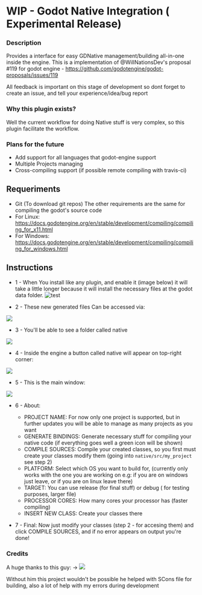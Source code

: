 # WIP - Godot Native Integration ( Experimental Release)


### Description

Provides a interface for easy GDNative management/building all-in-one inside the engine.
This is a implementation of @WillNationsDev's proposal #119 for godot engine - https://github.com/godotengine/godot-proposals/issues/119

All feedback is important on this stage of development so dont forget to create an issue, and tell your experience/idea/bug report

### Why this plugin exists?

Well the current workflow for doing Native stuff is very complex, so this plugin facilitate the workflow.

### Plans for the future

* Add support for all languages that godot-engine support
* Multiple Projects managing
* Cross-compiling support (if possible remote compiling with travis-ci)

## Requeriments

* Git (To download git repos)
The other requirements are the same for compiling the godot's source code
* For Linux:
https://docs.godotengine.org/en/stable/development/compiling/compiling_for_x11.html
* For Windows: 
https://docs.godotengine.org/en/stable/development/compiling/compiling_for_windows.html

## Instructions

* 1 - When You install like any plugin, and enable it (image below) it will take a little longer because it will install the necessary files at the godot data folder.
![test](https://i.imgur.com/kY2hap3.png)

* 2 - These new generated files Can be accessed via: 

![](https://i.imgur.com/qEwGjFO.png)

* 3 - You'll be able to see a folder called native

![](https://i.imgur.com/5wLcxGA.png)

* 4 - Inside the engine a button called native will appear on top-right corner:

![](https://i.imgur.com/kAtr079.png)

* 5 - This is the main window:

![](https://i.imgur.com/Bd5pxbK.png)

* 6 - About:
  - PROJECT NAME: For now only one project is supported, but in further updates you will be able to manage as many projects as you want
  - GENERATE BINDINGS: Generate necessary stuff for compiling your native code (if everything goes well a green icon will be shown)
  - COMPILE SOURCES: Compile your created classes, so you first must create your classes modify them (going into `native/src/my_project` see step 2)
  - PLATFORM: Select which OS you want to build for, (currently only works with the one you are working on e.g: if you are on windows just leave, or if you are on linux leave there)
  - TARGET: You can use release (for final stuff) or debug ( for testing purposes, larger file)
  - PROCESSOR CORES: How many cores your processor has (faster compiling)
  - INSERT NEW CLASS: Create your classes there

* 7 - Final:
Now just modify your classes (step 2 - for accesing them) and click COMPILE SOURCES, and if no error appears on output you're done!

### Credits

A huge thanks to this guy: ->
![](https://i.imgur.com/DCEHh03.png)

Without him this project wouldn't be possible he helped with SCons file for building, also a lot of help with my errors during development

